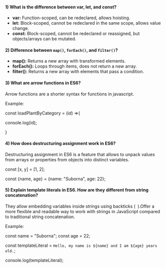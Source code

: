 #### 1) What is the difference between var, let, and const?

- **var:**  Function-scoped, can be redeclared, allows hoisting.
- **let:**  Block-scoped, cannot be redeclared in the same scope, allows value change.
- **const:**  Block-scoped, cannot be redeclared or reassigned, but objects/arrays can be mutated.

#### 2) Difference between `map()`, `forEach()`, and `filter()`?
- **map():**  Returns a new array with transformed elements.
- **forEach():**  Loops through items, does not return a new array.
- **filter():**  Returns a new array with elements that pass a condition.

#### 3) What are arrow functions in ES6?
Arrow functions are a shorter syntax for functions in javascript.  

Example:

const loadPlantByCategory = (id) =>{

  console.log(id);

}

#### 4) How does destructuring assignment work in ES6?

Destructuring assignment in ES6 is a feature that allows  to unpack values from arrays or properties from objects into distinct variables.

const [x, y] = [1, 2];

const {name, age} = {name: "Suborna", age: 22};

#### 5) Explain template literals in ES6. How are they different from string concatenation?

They allow embedding variables inside strings using backticks  (` `).Offer a more flexible and readable way to work with strings in JavaScript compared to traditional string concatenation.

Example:

const name = "Suborna";
const age = 22;

const templateLiteral = `Hello, my name is ${name} and I am ${age} years old.`;

console.log(templateLiteral);




